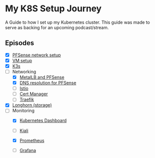My K8S Setup Journey
================================================

A Guide to how I set up my Kubernetes cluster. This guide was made to serve as backing for an upcoming podcast/stream.

Episodes
---------------
* [X] [PFSense network setup](/PFSense%20K8S%20Network.md) 
* [X] [VM setup](VMs.md)
* [X] [K3s](K3s.md)
* [ ] Networking
  * [X] [MetalLB and PFSense](MetalLB.md)
  * [X] [DNS resolution for PFSense](DNS.md)
  * [ ] [Istio](Istio.md)
  * [ ] [Cert Manager](CertManager.md)
  * [ ] [Traefik](Traefik.md)
* [X] [Longhorn (storage)](Longhorn.md)
* [ ] Monitoring
  * [X] [Kubernetes Dashboard](Dashboard.md)
  * [ ] [Kiali](Kiali.md)
  * [X] [Prometheus](Prometheus.md)
  * [ ] [Grafana](Grafana.md)


